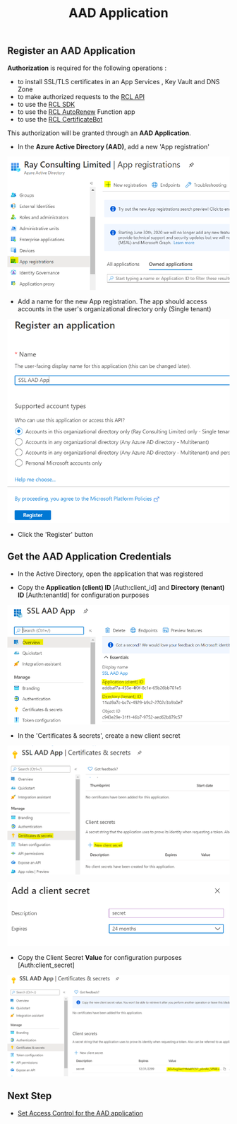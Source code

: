 ﻿---
title: AAD Application
description: Learn how to create an Azure Active Directory Application for use in RCL applications
parent: Authorization
nav_order: 4
---

## Register an AAD Application

**Authorization** is required for the following operations :

- to install SSL/TLS certificates in an App Services , Key Vault and DNS Zone
- to make authorized requests to the [RCL API](../api/api)
- to use the [RCL SDK](../sdk/sdk)
- to use the [RCL AutoRenew](../autorenew/autorenew) Function app
- to use the [RCL CertificateBot](../certbot/certbot)

 This authorization will be granted through an **AAD Application**.

- In the **Azure Active Directory (AAD)**, add a new 'App registration'

![install](../images/authorization_aad_app/create.PNG)

- Add a name for the  new App registration. The app should access accounts in the user's organizational directory only (Single tenant)

![install](../images/authorization_aad_app/create2.PNG)

- Click the 'Register' button 

## Get the AAD Application Credentials

- In the Active Directory, open the application that was registered

- Copy the **Application (client) ID** [Auth:client_id] and **Directory (tenant) ID** [Auth:tenantId] for configuration purposes

![install](../images/authorization_aad_app/aad_app.PNG)

- In the 'Certificates & secrets', create a new client secret

![install](../images/authorization_aad_app/aad_app2.PNG)

![install](../images/authorization_aad_app/aad_app3.PNG)

- Copy the Client Secret **Value** for configuration purposes [Auth:client_secret] 

![install](../images/authorization_aad_app/aad_app4.PNG)

## Next Step

- [Set Access Control for the AAD application](./access-control-app)